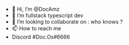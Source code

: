 - 👋 Hi, I’m @DocAmz
- 🌱 I’m fullstack typescript dev
- 💞️ I’m looking to collaborate on : who knows ? 
- 📫 How to reach me 
- Discord #Doc.Os#6666

<!---
DocAmz/DocAmz is a ✨ special ✨ repository because its `README.md` (this file) appears on your GitHub profile.
You can click the Preview link to take a look at your changes.
--->
